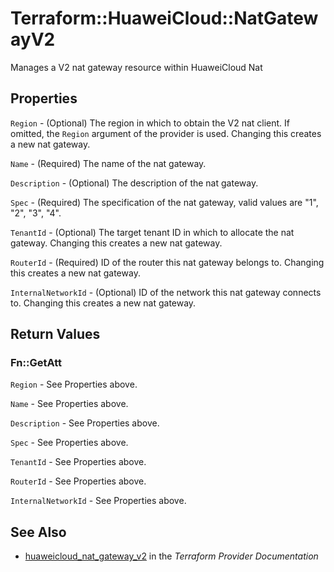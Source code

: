 # Terraform::HuaweiCloud::NatGatewayV2

Manages a V2 nat gateway resource within HuaweiCloud Nat

## Properties

`Region` - (Optional) The region in which to obtain the V2 nat client. If omitted, the `Region` argument of the provider is used. Changing this creates a new nat gateway.

`Name` - (Required) The name of the nat gateway.

`Description` - (Optional) The description of the nat gateway.

`Spec` - (Required) The specification of the nat gateway, valid values are "1", "2", "3", "4".

`TenantId` - (Optional) The target tenant ID in which to allocate the nat gateway. Changing this creates a new nat gateway.

`RouterId` - (Required) ID of the router this nat gateway belongs to. Changing this creates a new nat gateway.

`InternalNetworkId` - (Optional) ID of the network this nat gateway connects to. Changing this creates a new nat gateway.


## Return Values

### Fn::GetAtt

`Region` - See Properties above.

`Name` - See Properties above.

`Description` - See Properties above.

`Spec` - See Properties above.

`TenantId` - See Properties above.

`RouterId` - See Properties above.

`InternalNetworkId` - See Properties above.

## See Also

* [huaweicloud_nat_gateway_v2](https://www.terraform.io/docs/providers/huaweicloud/r/nat_gateway_v2.html) in the _Terraform Provider Documentation_